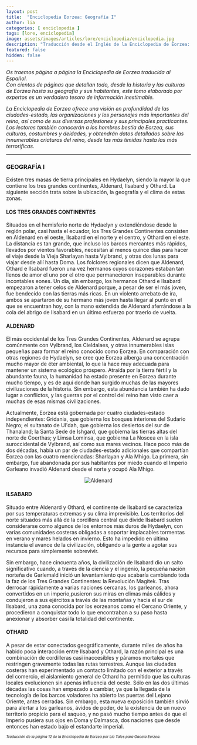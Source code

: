 ```yaml
---
layout: post
title:  "Enciclopedia Eorzea: Geografía I"
author: lia
categories: [ enciclopedia ]
tags: [lore, enciclopedia]
image: assets/images/articles/lore/enciclopedia/enciclopedia.jpg
description: "Traducción desde el Inglés de la Enciclopedia de Eorzea: Geografía I"
featured: false
hidden: false
---
```

*Os traemos página a página la Enciclopedia de Eorzea traducida al Español.<br/>
Con cientos de páginas que detallan todo, desde la historia y las culturas de Eorzea hasta su geografía y sus habitantes, este tomo elaborado por expertos es un verdadero tesoro de información inestimable.*

*La Enciclopedia de Eorzea ofrece una visión en profundidad de las ciudades-estado, las organizaciones y los personajes más importantes del reino, así como de sus diversas profesiones y sus principales practicantes. Los lectores también conocerán a los hombres bestia de Eorzea, sus culturas, costumbres y deidades, y obtendrán datos detallados sobre las innumerables criaturas del reino, desde las más tímidas hasta las más terroríficas.*


<hr/>

### GEOGRAFÍA I

Existen tres masas de tierra principales en Hydaelyn, siendo la mayor la que contiene los tres grandes continentes, Aldenard, Ilsabard y Othard. La siguiente sección trata sobre la ubicación, la geografía y el clima de estas zonas.

#### LOS TRES GRANDES CONTINENTES

Situados en el hemisferio norte de Hydaelyn y extendiéndose desde la región polar, casi hasta el ecuador, los Tres Grandes Continentes consisten en Aldenard en el oeste, Ilsabard en el norte y el centro, y Othard en el este. La distancia es tan grande, que incluso los barcos mercantes más rápidos, llevados por vientos favorables, necesitan al menos quince días para hacer el viaje desde la Vieja Sharlayan hasta Vylbrand, y otras dos lunas para viajar desde allí hasta Doma. Los folclores regionales dicen que Aldenard, Othard e Ilsabard fueron una vez hermanos cuyos corazones estaban tan llenos de amor el uno por el otro que permanecieron inseparables durante incontables eones. Un día, sin embargo, los hermanos Othard e Ilsabard empezaron a tener celos de Aldenard porque, a pesar de ser el más joven, fue bendecido con las tierras más ricas. En un violento arrebato de ira, ambos se apartaron de su hermano más joven hasta llegar al punto en el que se encuentran hoy, con la mano extendida de Aldenard aferrándose a la cola del abrigo de Ilsabard en un último esfuerzo por traerlo de vuelta.

#### ALDENARD

El más occidental de los Tres Grandes Continentes, Aldenard se agrupa comúnmente con Vylbrand, los Cieldalaes, y otras innumerables islas pequeñas para formar el reino conocido como Eorzea. En comparación con otras regiones de Hydaelyn, se cree que Eorzea alberga una concentración mucho mayor de éter ambiental, lo que la hace muy adecuada para mantener un sistema ecológico próspero. Atraída por la tierra fértil y la abundante fauna, la humanidad ha estado presente en Eorzea durante mucho tiempo, y es de aquí donde han surgido muchas de las mayores civilizaciones de la historia. Sin embargo, esta abundancia también ha dado lugar a conflictos, y las guerras por el control del reino han visto caer a muchas de esas mismas civilizaciones.

Actualmente, Eorzea está gobernada por cuatro ciudades-estado independientes: Gridania, que gobierna los bosques interiores del Sudario Negro; el sultanato de Ul'dah, que gobierna los desiertos del sur de Thanaland; la Santa Sede de Ishgard, que gobierna las tierras altas del norte de Coerthas; y Limsa Lominsa, que gobierna La Noscea en la isla suroccidental de Vylbrand, así como sus mares vecinos. Hace poco más de dos décadas, había un par de ciudades-estado adicionales que compartían Eorzea con las cuatro mencionadas: Sharlayan y Ala Mhigo. La primera, sin embargo, fue abandonada por sus habitantes por miedo cuando el Imperio Garleano invadió Aldenard desde el norte y ocupó Ala Mhigo.

<p align="center"><img src="{{ site.baseurl }}/assets/images/articles/lore/enciclopedia/04/aldenard.jpg" alt="Aldenard"/></p>

#### ILSABARD

Situado entre Aldenard y Othard, el continente de Ilsabard se caracteriza por sus temperaturas extremas y su clima imprevisible. Los territorios del norte situados más allá de la cordillera central que divide Ilsabard suelen considerarse como algunos de los entornos más duros de Hydaelyn, con varias comunidades costeras obligadas a soportar implacables tormentas en verano y mares helados en invierno. Esto ha impedido en última instancia el avance de la civilización, obligando a la gente a agotar sus recursos para simplemente sobrevivir.

Sin embargo, hace cincuenta años, la civilización de Ilsabard dio un salto significativo cuando, a través de la ciencia y el ingenio, la pequeña nación norteña de Garlemald inició un levantamiento que acabaría cambiando toda la faz de los Tres Grandes Continentes: la Revolución Magitek. Tras derrocar rápidamente a varias naciones cercanas, los garleanos, ahora convertidos en un imperio,pusieron sus miras en climas más cálidos y condujeron a sus ejércitos a través de las montañas y hacia el sur de Ilsabard, una zona conocida por los eorzeanos como el Cercano Oriente, y procedieron a conquistar todo lo que encontraban a su paso hasta anexionar y absorber casi la totalidad del continente.

#### OTHARD

A pesar de estar conectados geográficamente, durante miles de años ha habido poca interacción entre Ilsabard y Othard, la razón principal es una combinación de cordilleras casi inaccesibles y páramos mortales que restringen gravemente todas las rutas terrestres. Aunque las ciudades costeras han experimentado un contacto limitado con el exterior a través del comercio, el aislamiento general de Othard ha permitido que las culturas locales evolucionen sin apenas influencia del oeste. Sólo en las dos últimas décadas las cosas han empezado a cambiar, ya que la llegada de la tecnología de los barcos voladores ha abierto las puertas del Lejano Oriente, antes cerradas. Sin embargo, esta nueva exposición también sirvió para alertar a los garleanos, ávidos de poder, de la existencia de un nuevo territorio propicio para el saqueo, y no pasó mucho tiempo antes de que el Imperio pusiera sus ojos en Doma y Dalmasca, dos naciones que desde entonces han estado bajo el estandarte imperial.

<sub><sup>*Traducción de la página 12 de la Enciclopedia de Eorzea por Lia Tales para Gaceta Eorzea.*</sup></sub>
